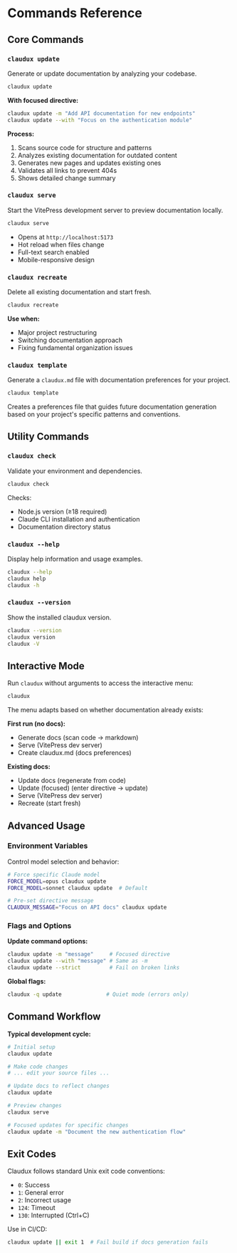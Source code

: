 # Commands Reference

## Core Commands

### `claudux update`

Generate or update documentation by analyzing your codebase.

```bash
claudux update
```

**With focused directive:**
```bash
claudux update -m "Add API documentation for new endpoints"
claudux update --with "Focus on the authentication module"
```

**Process:**
1. Scans source code for structure and patterns
2. Analyzes existing documentation for outdated content  
3. Generates new pages and updates existing ones
4. Validates all links to prevent 404s
5. Shows detailed change summary

### `claudux serve` 

Start the VitePress development server to preview documentation locally.

```bash
claudux serve
```

- Opens at `http://localhost:5173`
- Hot reload when files change
- Full-text search enabled
- Mobile-responsive design

### `claudux recreate`

Delete all existing documentation and start fresh.

```bash
claudux recreate
```

**Use when:**
- Major project restructuring
- Switching documentation approach
- Fixing fundamental organization issues

### `claudux template`

Generate a `claudux.md` file with documentation preferences for your project.

```bash
claudux template
```

Creates a preferences file that guides future documentation generation based on your project's specific patterns and conventions.

## Utility Commands

### `claudux check`

Validate your environment and dependencies.

```bash
claudux check
```

Checks:
- Node.js version (≥18 required)
- Claude CLI installation and authentication  
- Documentation directory status

### `claudux --help`

Display help information and usage examples.

```bash
claudux --help
claudux help
claudux -h
```

### `claudux --version`

Show the installed claudux version.

```bash
claudux --version
claudux version
claudux -V
```

## Interactive Mode

Run `claudux` without arguments to access the interactive menu:

```bash
claudux
```

The menu adapts based on whether documentation already exists:

**First run (no docs):**
- Generate docs (scan code → markdown)
- Serve (VitePress dev server) 
- Create claudux.md (docs preferences)

**Existing docs:**
- Update docs (regenerate from code)
- Update (focused) (enter directive → update)
- Serve (VitePress dev server)
- Recreate (start fresh)

## Advanced Usage

### Environment Variables

Control model selection and behavior:

```bash
# Force specific Claude model
FORCE_MODEL=opus claudux update
FORCE_MODEL=sonnet claudux update  # Default

# Pre-set directive message
CLAUDUX_MESSAGE="Focus on API docs" claudux update
```

### Flags and Options

**Update command options:**
```bash
claudux update -m "message"     # Focused directive
claudux update --with "message" # Same as -m
claudux update --strict         # Fail on broken links
```

**Global flags:**
```bash
claudux -q update              # Quiet mode (errors only)
```

## Command Workflow

**Typical development cycle:**

```bash
# Initial setup
claudux update

# Make code changes
# ... edit your source files ...

# Update docs to reflect changes  
claudux update

# Preview changes
claudux serve

# Focused updates for specific changes
claudux update -m "Document the new authentication flow"
```

## Exit Codes

Claudux follows standard Unix exit code conventions:

- `0`: Success
- `1`: General error
- `2`: Incorrect usage  
- `124`: Timeout
- `130`: Interrupted (Ctrl+C)

Use in CI/CD:
```bash
claudux update || exit 1  # Fail build if docs generation fails
```